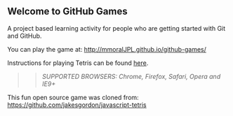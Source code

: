 ## Welcome to GitHub Games

A project based learning activity for people who are getting started with Git and GitHub.

You can play the game at: http://mmoralJPL.github.io/github-games/

Instructions for playing Tetris can be found [here](http://www.wikihow.com/Play-Tetris).

>> _*SUPPORTED BROWSERS*: Chrome, Firefox, Safari, Opera and IE9+_

This fun open source game was cloned from: https://github.com/jakesgordon/javascript-tetris
